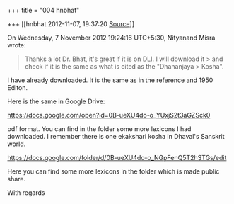 +++
title = "004 hnbhat"

+++
[[hnbhat	2012-11-07, 19:37:20 [Source](https://groups.google.com/g/bvparishat/c/DzGkrXvsb8k)]]



  
  
On Wednesday, 7 November 2012 19:24:16 UTC+5:30, Nityanand Misra wrote:

> Thanks a lot Dr. Bhat, it's great if it is on DLI. I will download it > and check if it is the same as what is cited as the "Dhananjaya > Kosha".  
>   

  

I have already downloaded. It is the same as in the reference and 1950 Editon.

  

Here is the same in Google Drive:

  

<https://docs.google.com/open?id=0B-ueXU4do-o_YUxjS2t3aGZSck0>  

  

pdf format. You can find in the folder some more lexicons I had downloaded. I remember there is one ekakshari kosha in Dhaval's Sanskrit world.

  

<https://docs.google.com/folder/d/0B-ueXU4do-o_NGpFenQ5T2hSTGs/edit>  

  

Here you can find some more lexicons in the folder which is made public share.

  

With regards

